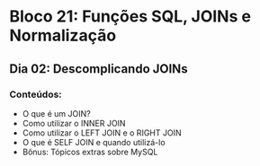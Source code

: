 # Bloco 21: Funções SQL, JOINs e Normalização
## Dia 02: Descomplicando JOINs
### Conteúdos:

* O que é um JOIN?
* Como utilizar o INNER JOIN
* Como utilizar o LEFT JOIN e o RIGHT JOIN
* O que é SELF JOIN e quando utilizá-lo
* Bônus: Tópicos extras sobre MySQL
